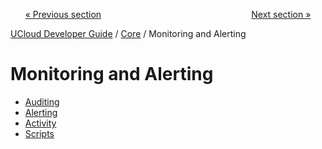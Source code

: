 <p align='center'>
<a href='/docs/developer-guide/core/users/avatars.md'>« Previous section</a>
&nbsp;&nbsp;&nbsp;&nbsp;&nbsp;&nbsp;&nbsp;&nbsp;&nbsp;&nbsp;&nbsp;&nbsp;&nbsp;&nbsp;&nbsp;&nbsp;&nbsp;&nbsp;&nbsp;&nbsp;&nbsp;&nbsp;&nbsp;&nbsp;&nbsp;&nbsp;&nbsp;&nbsp;&nbsp;&nbsp;&nbsp;&nbsp;&nbsp;&nbsp;&nbsp;&nbsp;&nbsp;&nbsp;&nbsp;&nbsp;&nbsp;&nbsp;&nbsp;&nbsp;&nbsp;&nbsp;&nbsp;&nbsp;&nbsp;&nbsp;&nbsp;&nbsp;&nbsp;&nbsp;&nbsp;&nbsp;&nbsp;&nbsp;&nbsp;&nbsp;<a href='/docs/developer-guide/core/monitoring/auditing.md'>Next section »</a>
</p>


[UCloud Developer Guide](/docs/developer-guide/README.md) / [Core](/docs/developer-guide/core/README.md) / Monitoring and Alerting
# Monitoring and Alerting

 - [Auditing](/docs/developer-guide/core/monitoring/auditing.md)
 - [Alerting](/docs/developer-guide/core/monitoring/alerting.md)
 - [Activity](/docs/developer-guide/core/monitoring/activity.md)
 - [Scripts](/docs/developer-guide/core/monitoring/scripts/README.md)
